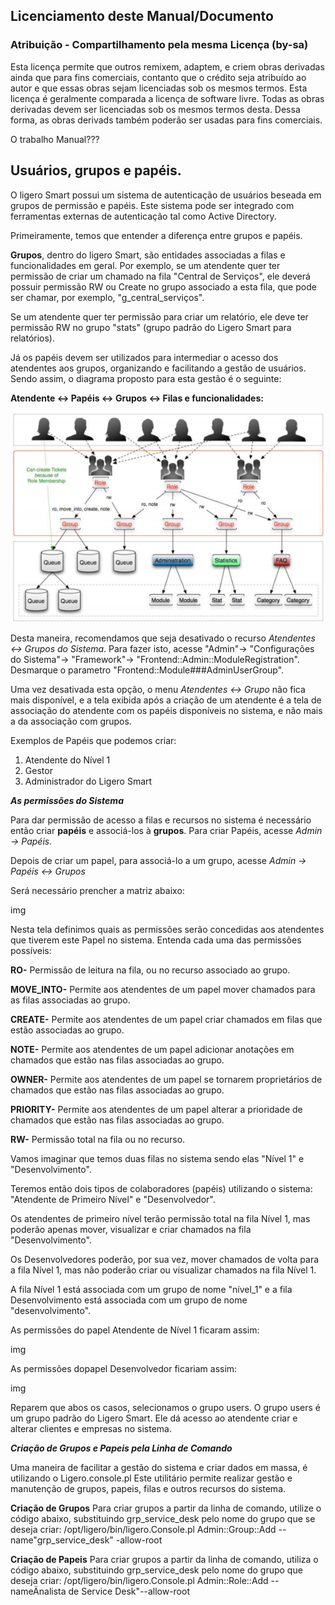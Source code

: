 ## Licenciamento deste Manual/Documento 

### Atribuição - Compartilhamento pela mesma Licença (by-sa)

Esta licença permite que outros remixem, adaptem, e criem obras derivadas ainda que para fins comerciais, contanto que o crédito seja atribuído ao autor e que essas obras sejam licenciadas sob os mesmos termos. Esta licença é geralmente comparada a licença de software livre. Todas as obras derivadas devem ser licenciadas sob os mesmos termos desta. Dessa forma, as obras derivads também poderão ser usadas para fins comerciais.

O trabalho Manual???

## Usuários, grupos e papéis.

O ligero Smart possui um sistema de autenticação de usuários beseada em grupos de permissão e papéis. Este sistema pode ser integrado com ferramentas externas de autenticação tal como Active Directory.

Primeiramente, temos que entender a diferença entre grupos e papéis.

__Grupos__, dentro do ligero Smart, são entidades associadas a filas e funcionalidades em geral. Por exemplo, se um atendente quer ter permissão de criar um chamado na fila "Central de Serviços", ele deverá possuir permissão RW ou Create no grupo associado a esta fila, que pode ser chamar, por exemplo, "g_central_serviços".

Se um atendente quer ter permissão para criar um relatório, ele deve ter permissão RW no grupo "stats" (grupo padrão do Ligero Smart para relatórios).

Já os papéis devem ser utilizados para intermediar o acesso dos atendentes aos grupos, organizando e facilitando a gestão de usuários. Sendo assim, o diagrama proposto para esta gestão é o seguinte: 

__Atendente <-> Papéis <-> Grupos <-> Filas e funcionalidades:__

![Screenshot](img/04/imgatendentespapeis.png)

Desta maneira, recomendamos que seja desativado o recurso *Atendentes <-> Grupos do Sistema*. Para fazer isto, acesse "Admin"-> "Configurações do Sistema"-> "Framework"-> "Frontend::Admin::ModuleRegistration". Desmarque o parametro "Frontend::Module###AdminUserGroup".

Uma vez desativada esta opção, o menu *Atendentes <-> Grupo* não fica mais disponível, e a tela exibida após a criação de um atendente é a tela de associação do atendente com os papéis disponíveis no sistema, e não mais a da associação com grupos.

Exemplos de Papéis que podemos criar:

1. Atendente do Nível 1
2. Gestor
3. Administrador do Ligero Smart
   
__*As permissões do Sistema*__

Para dar permissão de acesso a filas e recursos no sistema é necessário então criar __papéis__ e associá-los à __grupos__. Para criar Papéis, acesse *Admin -> Papéis.*

Depois de criar um papel, para associá-lo a um grupo, acesse *Admin -> Papéis <-> Grupos*

Será necessário prencher a matriz abaixo:

img

Nesta tela definimos quais as permissões serão concedidas aos atendentes que tiverem este Papel no sistema. Entenda cada uma das permissões possíveis:

__RO-__ Permissão de leitura na fila, ou no recurso associado ao grupo.

__MOVE_INTO-__ Permite aos atendentes de um papel mover chamados para as filas associadas ao grupo.

__CREATE-__ Permite aos atendentes de um papel criar chamados em filas que estão associadas ao grupo.

__NOTE-__ Permite aos atendentes de um papel adicionar anotações em chamados que estão nas filas associadas ao grupo.

__OWNER-__ Permite aos atendentes de um papel se tornarem proprietários de chamados que estão nas filas associadas ao grupo.

__PRIORITY-__ Permite aos atendentes de um papel alterar a prioridade de chamados que estão nas filas associadas ao grupo.

__RW-__ Permissão total na fila ou no recurso.

Vamos imaginar que temos duas filas no sistema sendo elas "Nível 1" e "Desenvolvimento".

Teremos então dois tipos de colaboradores (papéis) utilizando o sistema: "Atendente de Primeiro Nível" e "Desenvolvedor".

Os atendentes de primeiro nível terão permissão total na fila Nível 1, mas poderão apenas mover, visualizar e criar chamados na fila "Desenvolvimento".

Os Desenvolvedores poderão, por sua vez, mover chamados de volta para a fila Nível 1, mas não poderão criar ou visualizar chamados na fila Nível 1.

A fila Nível 1 está associada com um grupo de nome "nível_1" e a fila Desenvolvimento está associada com um grupo de nome "desenvolvimento".

As permissões do papel Atendente de Nível 1 ficaram assim:

img

As permissões dopapel Desenvolvedor ficariam assim:

img

Reparem que abos os casos, selecionamos o grupo users. O grupo users é um grupo padrão do Ligero Smart. Ele dá acesso ao atendente criar e alterar clientes e empresas no sistema.

__*Criação de Grupos e Papeis pela Linha de Comando*__

Uma maneira de facilitar a gestão do sistema e criar dados em massa, é utilizando o Ligero.console.pl
Este utilitário permite realizar gestão e manutenção de grupos, papeis, filas e outros recursos do sistema. 

__Criação de Grupos__
Para criar grupos a partir da linha de comando, utilize o código abaixo, substituindo grp_service_desk pelo nome do grupo que se deseja criar:
/opt/ligero/bin/ligero.Console.pl Admin::Group::Add --name"grp_service_desk" -allow-root

__Criação de Papeis__
Para criar grupos a partir da linha de comando, utiliza o código abaixo, substituindo grp_service_desk pelo nome do grupo que deseja criar:
/opt/ligero/bin/ligero.Console.pl Admin::Role::Add --nameÄnalista de Service Desk"--allow-root

